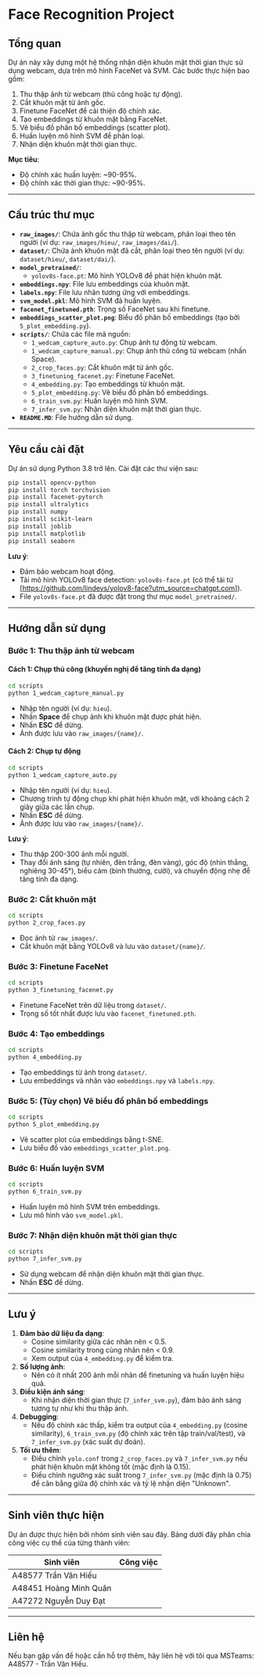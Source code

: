 # Face Recognition Project

## Tổng quan
Dự án này xây dựng một hệ thống nhận diện khuôn mặt thời gian thực sử dụng webcam, dựa trên mô hình FaceNet và SVM. Các bước thực hiện bao gồm:

1. Thu thập ảnh từ webcam (thủ công hoặc tự động).
2. Cắt khuôn mặt từ ảnh gốc.
3. Finetune FaceNet để cải thiện độ chính xác.
4. Tạo embeddings từ khuôn mặt bằng FaceNet.
5. Vẽ biểu đồ phân bố embeddings (scatter plot).
6. Huấn luyện mô hình SVM để phân loại.
7. Nhận diện khuôn mặt thời gian thực.

**Mục tiêu**:
- Độ chính xác huấn luyện: ~90-95%.
- Độ chính xác thời gian thực: ~90-95%.

---

## Cấu trúc thư mục
- **`raw_images/`**: Chứa ảnh gốc thu thập từ webcam, phân loại theo tên người (ví dụ: `raw_images/hieu/`, `raw_images/dai/`).
- **`dataset/`**: Chứa ảnh khuôn mặt đã cắt, phân loại theo tên người (ví dụ: `dataset/hieu/`, `dataset/dai/`).
- **`model_pretrained/`**:
  - `yolov8s-face.pt`: Mô hình YOLOv8 để phát hiện khuôn mặt.
- **`embeddings.npy`**: File lưu embeddings của khuôn mặt.
- **`labels.npy`**: File lưu nhãn tương ứng với embeddings.
- **`svm_model.pkl`**: Mô hình SVM đã huấn luyện.
- **`facenet_finetuned.pth`**: Trọng số FaceNet sau khi finetune.
- **`embeddings_scatter_plot.png`**: Biểu đồ phân bố embeddings (tạo bởi `5_plot_embedding.py`).
- **`scripts/`**: Chứa các file mã nguồn:
  - `1_wedcam_capture_auto.py`: Chụp ảnh tự động từ webcam.
  - `1_wedcam_capture_manual.py`: Chụp ảnh thủ công từ webcam (nhấn Space).
  - `2_crop_faces.py`: Cắt khuôn mặt từ ảnh gốc.
  - `3_finetuning_facenet.py`: Finetune FaceNet.
  - `4_embedding.py`: Tạo embeddings từ khuôn mặt.
  - `5_plot_embedding.py`: Vẽ biểu đồ phân bố embeddings.
  - `6_train_svm.py`: Huấn luyện mô hình SVM.
  - `7_infer_svm.py`: Nhận diện khuôn mặt thời gian thực.
- **`README.MD`**: File hướng dẫn sử dụng.

---

## Yêu cầu cài đặt
Dự án sử dụng Python 3.8 trở lên. Cài đặt các thư viện sau:

```bash
pip install opencv-python
pip install torch torchvision
pip install facenet-pytorch
pip install ultralytics
pip install numpy
pip install scikit-learn
pip install joblib
pip install matplotlib
pip install seaborn
```

**Lưu ý**:
- Đảm bảo webcam hoạt động.
- Tải mô hình YOLOv8 face detection: `yolov8s-face.pt` (có thể tải từ [https://github.com/lindevs/yolov8-face?utm_source=chatgpt.com]).
- File `yolov8s-face.pt` đã được đặt trong thư mục `model_pretrained/`.

---

## Hướng dẫn sử dụng
### Bước 1: Thu thập ảnh từ webcam
#### Cách 1: Chụp thủ công (khuyến nghị để tăng tính đa dạng)
```bash
cd scripts
python 1_wedcam_capture_manual.py
```
- Nhập tên người (ví dụ: `hieu`).
- Nhấn **Space** để chụp ảnh khi khuôn mặt được phát hiện.
- Nhấn **ESC** để dừng.
- Ảnh được lưu vào `raw_images/{name}/`.

#### Cách 2: Chụp tự động
```bash
cd scripts
python 1_wedcam_capture_auto.py
```
- Nhập tên người (ví dụ: `hieu`).
- Chương trình tự động chụp khi phát hiện khuôn mặt, với khoảng cách 2 giây giữa các lần chụp.
- Nhấn **ESC** để dừng.
- Ảnh được lưu vào `raw_images/{name}/`.

**Lưu ý**:
- Thu thập 200-300 ảnh mỗi người.
- Thay đổi ánh sáng (tự nhiên, đèn trắng, đèn vàng), góc độ (nhìn thẳng, nghiêng 30-45°), biểu cảm (bình thường, cười), và chuyển động nhẹ để tăng tính đa dạng.

### Bước 2: Cắt khuôn mặt
```bash
cd scripts
python 2_crop_faces.py
```
- Đọc ảnh từ `raw_images/`.
- Cắt khuôn mặt bằng YOLOv8 và lưu vào `dataset/{name}/`.

### Bước 3: Finetune FaceNet
```bash
cd scripts
python 3_finetuning_facenet.py
```
- Finetune FaceNet trên dữ liệu trong `dataset/`.
- Trọng số tốt nhất được lưu vào `facenet_finetuned.pth`.

### Bước 4: Tạo embeddings
```bash
cd scripts
python 4_embedding.py
```
- Tạo embeddings từ ảnh trong `dataset/`.
- Lưu embeddings và nhãn vào `embeddings.npy` và `labels.npy`.

### Bước 5: (Tùy chọn) Vẽ biểu đồ phân bố embeddings
```bash
cd scripts
python 5_plot_embedding.py
```
- Vẽ scatter plot của embeddings bằng t-SNE.
- Lưu biểu đồ vào `embeddings_scatter_plot.png`.

### Bước 6: Huấn luyện SVM
```bash
cd scripts
python 6_train_svm.py
```
- Huấn luyện mô hình SVM trên embeddings.
- Lưu mô hình vào `svm_model.pkl`.

### Bước 7: Nhận diện khuôn mặt thời gian thực
```bash
cd scripts
python 7_infer_svm.py
```
- Sử dụng webcam để nhận diện khuôn mặt thời gian thực.
- Nhấn **ESC** để dừng.

---

## Lưu ý
1. **Đảm bảo dữ liệu đa dạng**:
   - Cosine similarity giữa các nhãn nên < 0.5.
   - Cosine similarity trong cùng nhãn nên < 0.9.
   - Xem output của `4_embedding.py` để kiểm tra.
2. **Số lượng ảnh**:
   - Nên có ít nhất 200 ảnh mỗi nhãn để finetuning và huấn luyện hiệu quả.
3. **Điều kiện ánh sáng**:
   - Khi nhận diện thời gian thực (`7_infer_svm.py`), đảm bảo ánh sáng tương tự như khi thu thập ảnh.
4. **Debugging**:
   - Nếu độ chính xác thấp, kiểm tra output của `4_embedding.py` (cosine similarity), `6_train_svm.py` (độ chính xác trên tập train/val/test), và `7_infer_svm.py` (xác suất dự đoán).
5. **Tối ưu thêm**:
   - Điều chỉnh `yolo.conf` trong `2_crop_faces.py` và `7_infer_svm.py` nếu phát hiện khuôn mặt không tốt (mặc định là 0.15).
   - Điều chỉnh ngưỡng xác suất trong `7_infer_svm.py` (mặc định là 0.75) để cân bằng giữa độ chính xác và tỷ lệ nhận diện "Unknown".

---

## Sinh viên thực hiện
Dự án được thực hiện bởi nhóm sinh viên sau đây. Bảng dưới đây phân chia công việc cụ thể của từng thành viên:

| Sinh viên              | Công việc                                                                 |
|------------------------|---------------------------------------------------------------------------|
| A48577 Trần Văn Hiếu   |                                                                           |
| A48451 Hoàng Minh Quân |                                                                           |
| A47272 Nguyễn Duy Đạt  |                                                                           |
---

## Liên hệ
Nếu bạn gặp vấn đề hoặc cần hỗ trợ thêm, hãy liên hệ với tôi qua MSTeams: A48577 - Trần Văn Hiếu.